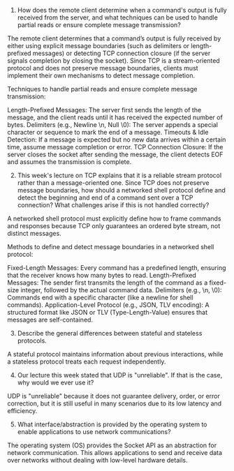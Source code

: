 1. How does the remote client determine when a command's output is fully received from the server, and what techniques can be used to handle partial reads or ensure complete message transmission?

The remote client determines that a command’s output is fully received by either using explicit message boundaries (such as delimiters or length-prefixed messages) or detecting TCP connection closure (if the server signals completion by closing the socket). Since TCP is a stream-oriented protocol and does not preserve message boundaries, clients must implement their own mechanisms to detect message completion.

Techniques to handle partial reads and ensure complete message transmission:

Length-Prefixed Messages: The server first sends the length of the message, and the client reads until it has received the expected number of bytes.
Delimiters (e.g., Newline \n, Null \0): The server appends a special character or sequence to mark the end of a message.
Timeouts & Idle Detection: If a message is expected but no new data arrives within a certain time, assume message completion or error.
TCP Connection Closure: If the server closes the socket after sending the message, the client detects EOF and assumes the transmission is complete.

2. This week's lecture on TCP explains that it is a reliable stream protocol rather than a message-oriented one. Since TCP does not preserve message boundaries, how should a networked shell protocol define and detect the beginning and end of a command sent over a TCP connection? What challenges arise if this is not handled correctly?

A networked shell protocol must explicitly define how to frame commands and responses because TCP only guarantees an ordered byte stream, not distinct messages.

Methods to define and detect message boundaries in a networked shell protocol:

Fixed-Length Messages: Every command has a predefined length, ensuring that the receiver knows how many bytes to read.
Length-Prefixed Messages: The sender first transmits the length of the command as a fixed-size integer, followed by the actual command data.
Delimiters (e.g., \n, \0): Commands end with a specific character (like a newline for shell commands).
Application-Level Protocol (e.g., JSON, TLV encoding): A structured format like JSON or TLV (Type-Length-Value) ensures that messages are self-contained.

3. Describe the general differences between stateful and stateless protocols.

A stateful protocol maintains information about previous interactions, while a stateless protocol treats each request independently.

4. Our lecture this week stated that UDP is "unreliable". If that is the case, why would we ever use it?

UDP is "unreliable" because it does not guarantee delivery, order, or error correction, but it is still useful in many scenarios due to its low latency and efficiency.

5. What interface/abstraction is provided by the operating system to enable applications to use network communications?

The operating system (OS) provides the Socket API as an abstraction for network communication. This allows applications to send and receive data over networks without dealing with low-level hardware details.
